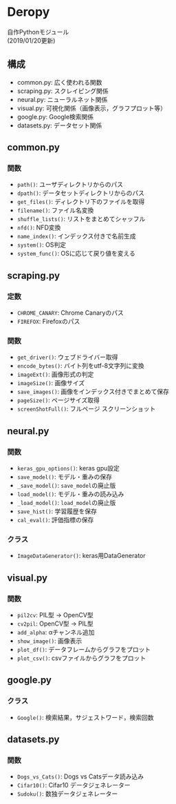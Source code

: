 # Deropy

自作Pythonモジュール<br>
(2019/01/20更新)

## 構成

-   common.py: 広く使われる関数
-   scraping.py: スクレイピング関係
-   neural.py: ニューラルネット関係
-   visual.py: 可視化関係（画像表示，グラフプロット等）
-   google.py: Google検索関係
-   datasets.py: データセット関係

## common.py

### 関数

-   `path()`: ユーザディレクトリからのパス
-   `dpath()`: データセットディレクトリからのパス
-   `get_files()`: ディレクトリ下のファイルを取得
-   `filename()`: ファイル名変換
-   `shuffle_lists()`: リストをまとめてシャッフル
-   `nfd()`: NFD変換
-   `name_index()`: インデックス付きで名前生成
-   `system()`: OS判定
-   `system_func()`: OSに応じて戻り値を変える

## scraping.py

### 定数

-   `CHROME_CANARY`: Chrome Canaryのパス
-   `FIREFOX`: Firefoxのパス

### 関数

-   `get_driver()`: ウェブドライバー取得
-   `encode_bytes()`: バイト列をutf-8文字列に変換
-   `imageExt()`: 画像形式の判定
-   `imageSize()`: 画像サイズ
-   `save_images()`: 画像をインデックス付きでまとめて保存
-   `pageSize()`: ページサイズ取得
-   `screenShotFull()`: フルページ スクリーンショット

## neural.py

### 関数

-   `keras_gpu_options()`: keras gpu設定
-   `save_model()`: モデル・重みの保存
-   `_save_model()`: `save_model`の廃止版
-   `load_model()`: モデル・重みの読み込み
-   `_load_model()`: `load_model`の廃止版
-   `save_hist()`: 学習履歴を保存
-   `cal_eval()`: 評価指標の保存

### クラス

-   `ImageDataGenerator()`: keras用DataGenerator

## visual.py

### 関数

-   `pil2cv`: PIL型 -> OpenCV型
-   `cv2pil`: OpenCV型 -> PIL型
-   `add_alpha`: αチャンネル追加
-   `show_image()`: 画像表示
-   `plot_df()`: データフレームからグラフをプロット
-   `plot_csv()`: csvファイルからグラフをプロット

## google.py

### クラス

-   `Google()`: 検索結果，サジェストワード，検索回数

## datasets.py

### 関数

-   `Dogs_vs_Cats()`: Dogs vs Catsデータ読み込み
-   `Cifar10()`: Cifar10 データジェネレーター
-   `Sudoku()`: 数独データジェネレーター
